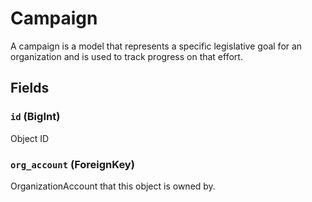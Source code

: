 # Campaign

A campaign is a model that represents a specific legislative goal for an organization and is used to track progress
on that effort.

## Fields

### `id` (BigInt)

Object ID

### `org_account` (ForeignKey)

OrganizationAccount that this object is owned by.
